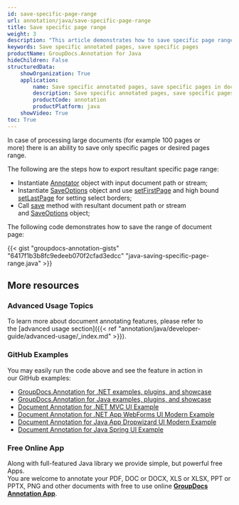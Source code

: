 ```yaml
---
id: save-specific-page-range
url: annotation/java/save-specific-page-range
title: Save specific page range
weight: 3
description: "This article demonstrates how to save specific page range when annotating documents with GroupDocs.Annotation for Java API."
keywords: Save specific annotated pages, save specific pages
productName: GroupDocs.Annotation for Java
hideChildren: False
structuredData:
    showOrganization: True
    application:
        name: Save specific annotated pages, save specific pages in docs using Java
        description: Save specific annotated pages, save specific pages in pdfs, words, cells, diagrams and other documents natively on mac, windows or ubuntu with high performance using Java language and GroupDocs.Annotation for Java APIs
        productCode: annotation
        productPlatform: java 
    showVideo: True
toc: True
---
```


In case of processing large documents (for example 100 pages or more) there is an ability to save only specific pages or desired pages range.   
  
The following are the steps how to export resultant specific page range: 

*   Instantiate [Annotator](https://apireference.groupdocs.com/java/annotation/com.groupdocs.annotation/Annotator) object with input document path or stream;
*   Instantiate [SaveOptions](https://apireference.groupdocs.com/java/annotation/com.groupdocs.annotation.options.export/SaveOptions) object and use [setFirstPage](https://apireference.groupdocs.com/java/annotation/com.groupdocs.annotation.options.export/SaveOptions#setFirstPage(int)) and high bound [setLastPage](https://apireference.groupdocs.com/java/annotation/com.groupdocs.annotation.options.export/SaveOptions#setLastPage(int)) for setting select borders;
*   Call [save](https://apireference.groupdocs.com/java/annotation/com.groupdocs.annotation/Annotator#save(java.io.InputStream)) method with resultant document path or stream and [SaveOptions](https://apireference.groupdocs.com/java/annotation/com.groupdocs.annotation.options.export/SaveOptions) object;
    

The following code demonstrates how to save the range of document page: 

{{< gist "groupdocs-annotation-gists" "6417f1b3b8fc9edeeb070f2cfad3edcc" "java-saving-specific-page-range.java" >}}

## More resources
### Advanced Usage Topics
To learn more about document annotating features, please refer to the [advanced usage section]({{< ref "annotation/java/developer-guide/advanced-usage/_index.md" >}}).

### GitHub Examples
You may easily run the code above and see the feature in action in our GitHub examples:

*   [GroupDocs.Annotation for .NET examples, plugins, and showcase](https://github.com/groupdocs-annotation/GroupDocs.Annotation-for-.NET)
*   [GroupDocs.Annotation for Java examples, plugins, and showcase](https://github.com/groupdocs-annotation/GroupDocs.Annotation-for-Java)
*   [Document Annotation for .NET MVC UI Example](https://github.com/groupdocs-annotation/GroupDocs.Annotation-for-.NET-MVC)
*   [Document Annotation for .NET App WebForms UI Modern Example](https://github.com/groupdocs-annotation/GroupDocs.Annotation-for-.NET-WebForms)
*   [Document Annotation for Java App Dropwizard UI Modern Example](https://github.com/groupdocs-annotation/GroupDocs.Annotation-for-Java-Dropwizard)
*   [Document Annotation for Java Spring UI Example](https://github.com/groupdocs-annotation/GroupDocs.Annotation-for-Java-Spring)

### Free Online App
Along with full-featured Java library we provide simple, but powerful free Apps.  
You are welcome to annotate your PDF, DOC or DOCX, XLS or XLSX, PPT or PPTX, PNG and other documents with free to use online **[GroupDocs Annotation App](https://products.groupdocs.app/annotation)**.

